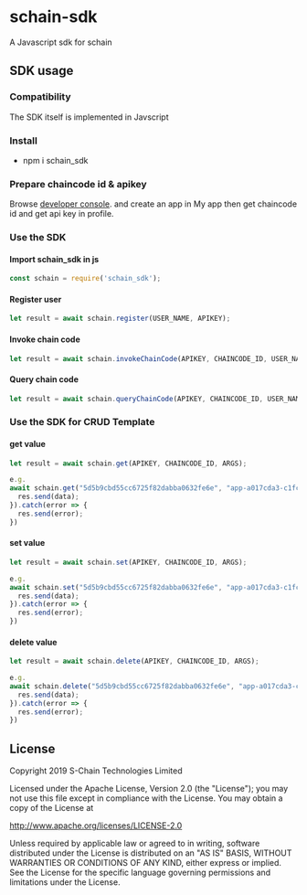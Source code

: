 # schain-sdk

A Javascript sdk for schain

## SDK usage
### Compatibility
The SDK itself is implemented in Javscript

### Install
* npm i schain_sdk

### Prepare chaincode id & apikey
Browse [developer console](http://ec2-13-231-26-144.ap-northeast-1.compute.amazonaws.com/). and create an app in My app then get chaincode id and get api key in profile.

### Use the SDK

#### Import schain_sdk in js
```javascript
const schain = require('schain_sdk');
```
#### Register user
```javascript
let result = await schain.register(USER_NAME, APIKEY);
```
#### Invoke chain code
```javascript
let result = await schain.invokeChainCode(APIKEY, CHAINCODE_ID, USER_NAME, FUNCTION, ARGS);
```
#### Query chain code
```javascript
let result = await schain.queryChainCode(APIKEY, CHAINCODE_ID, USER_NAME, FUNCTION, ARGS);
```

### Use the SDK for CRUD Template

#### get value
```javascript
let result = await schain.get(APIKEY, CHAINCODE_ID, ARGS);

e.g.
await schain.get("5d5b9cbd55cc6725f82dabba0632fe6e", "app-a017cda3-c1fc-4d47-9b9b-bbe3ac32969c",  '["a"]').then(data => {
  res.send(data);
}).catch(error => {
  res.send(error);
})
```
#### set value
```javascript
let result = await schain.set(APIKEY, CHAINCODE_ID, ARGS);

e.g.
await schain.set("5d5b9cbd55cc6725f82dabba0632fe6e", "app-a017cda3-c1fc-4d47-9b9b-bbe3ac32969c",  '["a","1"]').then(data => {
  res.send(data);
}).catch(error => {
  res.send(error);
})
```
#### delete value
```javascript
let result = await schain.delete(APIKEY, CHAINCODE_ID, ARGS);

e.g.
await schain.delete("5d5b9cbd55cc6725f82dabba0632fe6e", "app-a017cda3-c1fc-4d47-9b9b-bbe3ac32969c",  '["a"]').then(data => {
  res.send(data);
}).catch(error => {
  res.send(error);
})
```

## License
Copyright 2019 S-Chain Technologies Limited

Licensed under the Apache License, Version 2.0 (the "License");
you may not use this file except in compliance with the License.
You may obtain a copy of the License at

http://www.apache.org/licenses/LICENSE-2.0

Unless required by applicable law or agreed to in writing, software
distributed under the License is distributed on an "AS IS" BASIS,
WITHOUT WARRANTIES OR CONDITIONS OF ANY KIND, either express or implied.
See the License for the specific language governing permissions and
limitations under the License.
